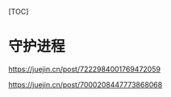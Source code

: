 [TOC]

# 守护进程



https://juejin.cn/post/7222984001769472059

https://juejin.cn/post/7000208447773868068







